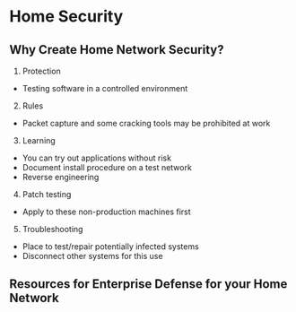 # Home Security

## Why Create Home Network Security?
1. Protection
 - Testing software in a controlled environment
2. Rules
 - Packet capture and some cracking tools may be prohibited at work
3. Learning
 - You can try out applications without risk
 - Document install procedure on a test network
 - Reverse engineering
4. Patch testing
 - Apply to these non-production machines first
5. Troubleshooting
 - Place to test/repair potentially infected systems
 - Disconnect other systems for this use

##  Resources for Enterprise Defense for your Home Network
